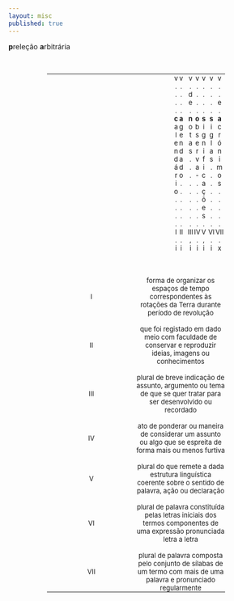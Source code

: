 ```yaml
---
layout: misc
published: true
---
```

<html>
<head>
<style>
table#t02, th, td {
	border-width:5px;  
    border-style:none;
	padding: 0px;
	width:70%; 
	margin-left:auto; 
    margin-right:auto;
	font-size: small;
	table-layout: fixed;
	align-content: center;
	text-align:center;
}

div.nota {
  font-size: x-small;
  text-align:right;
  font-style: normal;
  color: rgb(233, 233, 233);
}

div.ast {
  font-weight: bold;
}

div.inner {
  font-style: italic;
  text-align:justify;
}

div.risc {
  color: rgb(135, 135, 135);
}
</style>
</head>
<body>



<div class="nota"> <b>p</b>releção <b>a</b>rbitrária </div>
  
<p> &nbsp;</p>

<table id="t02">
  <tr>
    <td></td>
    <td></td>
    <td><div class="risc">v</div></td>
    <td><div class="risc">v</div></td>
	<td></td>
	<td></td>
	<td></td>
    <td><div class="risc">v</div></td>
    <td><div class="risc">v</div></td>
    <td><div class="risc">v</div></td>
	<td></td>
    <td><div class="risc">v</div></td>
	<td><div class="risc">v</div></td>
    <td></td>
  </tr>
  <tr>
    <td></td>
    <td></td>
    <td><div class="risc">.</div></td>
    <td><div class="risc">.</div></td>
	<td></td>
	<td></td>
	<td></td>
    <td><div class="risc">.</div></td>
    <td><div class="risc">.</div></td>
    <td><div class="risc">.</div></td>
	<td></td>
    <td><div class="risc">.</div></td>
	<td><div class="risc">.</div></td>
    <td></td>
  </tr>
  <tr>
    <td></td>
    <td></td>
    <td><div class="risc">.</div></td>
    <td><div class="risc">.</div></td>
	<td></td>
	<td></td>
	<td></td>
    <td><div class="risc">d</div></td>
    <td><div class="risc">.</div></td>
    <td><div class="risc">.</div></td>
	<td></td>
    <td><div class="risc">.</div></td>
	<td><div class="risc">.</div></td>
    <td></td>
  </tr>
  <tr>
    <td></td>
    <td></td>
    <td><div class="risc">.</div></td>
    <td><div class="risc">.</div></td>
	<td></td>
	<td></td>
	<td></td>
    <td><div class="risc">e</div></td>
    <td><div class="risc">.</div></td>
    <td><div class="risc">.</div></td>
	<td></td>
    <td><div class="risc">.</div></td>
	<td><div class="risc">e</div></td>
    <td></td>
  </tr>
  <tr>
    <td></td>
    <td></td>
    <td><div class="risc">.</div></td>
    <td><div class="risc">.</div></td>
	<td></td>
	<td></td>
	<td></td>
    <td><div class="risc">.</div></td>
    <td><div class="risc">.</div></td>
    <td><div class="risc">.</div></td>
    <td></td>
	<td><div class="risc">.</div></td>
	<td><div class="risc">.</div></td>
    <td></td>
  </tr>
  <tr>
    <td></td>
    <td></td>
    <th>c</th>
	<th>a</th>
	<td></td>
	<td></td>
    <th></th>
	<th>n</th>
    <th>o</th>
    <th>s</th>
	<td></td>
    <th>s</th>
    <th>a</th>
    <td></td>
  </tr>
  <tr>
    <td></td>
    <td></td>
    <td>a</td>
    <td>g</td>
	<td></td>
	<td></td>
	<td></td>
    <td>o</td>
    <td>b</td>
    <td>i</td>
	<td></td>
    <td>i</td>
	<td>c</td>
    <td></td>
  </tr>
  <tr>
    <td></td>
    <td></td>
    <td>l</td>
    <td>e</td>
	<td></td>
	<td></td>
	<td></td>
    <td>t</td>
    <td>s</td>
    <td>g</td>
	<td></td>
    <td>g</td>
	<td>r</td>
    <td></td>
  </tr>
  <tr>
    <td></td>
    <td></td>
    <td>e</td>
    <td>n</td>
	<td></td>
	<td></td>
	<td></td>
    <td>a</td>
    <td>e</td>
    <td>n</td>
	<td></td>
    <td>l</td>
	<td>ó</td>
    <td></td>
  </tr>
  <tr>
    <td></td>
    <td></td>
    <td>n</td>
    <td>d</td>
	<td></td>
	<td></td>
	<td></td>
    <td>s</td>
    <td>r</td>
    <td>i</td>
	<td></td>
    <td>a</td>
	<td>n</td>
    <td></td>
  </tr>
  <tr>
    <td></td>
    <td></td>
    <td>d</td>
    <td>a</td>
	<td></td>
	<td></td>
	<td></td>
    <td><div class="risc">.</div></td>
    <td>v</td>
    <td>f</td>
	<td></td>
    <td>s</td>
	<td>i</td>
    <td></td>
  </tr>
  <tr>
    <td></td>
    <td></td>
    <td>á</td>
    <td>d</td>
	<td></td>
	<td></td>
	<td></td>
    <td><div class="risc">.</div></td>
    <td>a</td>
    <td>i</td>
	<td></td>
    <td><div class="risc">.</div></td>
	<td>m</td>
    <td></td>
  </tr>
  <tr>
    <td></td>
    <td></td>
    <td>r</td>
    <td>o</td>
	<td></td>
	<td></td>
	<td></td>
    <td><div class="risc">.</div></td>
    <td>-</td>
    <td>c</td>
	<td></td>
    <td><div class="risc">.</div></td>
	<td>o</td>
    <td></td>
  </tr>
  <tr>
    <td></td>
    <td></td>
    <td>i</td>
    <td><div class="risc">.</div></td>
	<td></td>
	<td></td>
	<td></td>
    <td><div class="risc">.</div></td>
    <td><div class="risc">.</div></td>
    <td>a</td>
	<td></td>
    <td><div class="risc">.</div></td>
	<td>s</td>
    <td></td>
  </tr>
  <tr>
    <td></td>
    <td></td>
    <td>o</td>
    <td><div class="risc">.</div></td>
	<td></td>
	<td></td>
	<td></td>
    <td><div class="risc">.</div></td>
    <td><div class="risc">.</div></td>
    <td>ç</td>
	<td></td>
    <td><div class="risc">.</div></td>
	<td><div class="risc">.</div></td>
    <td></td>
  </tr>
  <tr>
    <td></td>
    <td></td>
    <td><div class="risc">.</div></td>
    <td><div class="risc">.</div></td>
	<td></td>
	<td></td>
	<td></td>
    <td><div class="risc">.</div></td>
    <td><div class="risc">.</div></td>
    <td>õ</td>
	<td></td>
    <td><div class="risc">.</div></td>
	<td><div class="risc">.</div></td>
    <td></td>
  </tr>
  <tr>
    <td></td>
    <td></td>
    <td><div class="risc">.</div></td>
    <td><div class="risc">.</div></td>
	<td></td>
	<td></td>
	<td></td>
    <td><div class="risc">.</div></td>
    <td><div class="risc">.</div></td>
    <td>e</td>
	<td></td>
    <td><div class="risc">.</div></td>
	<td><div class="risc">.</div></td>
    <td></td>
  </tr>
  <tr>
    <td></td>
    <td></td>
    <td><div class="risc">.</div></td>
    <td><div class="risc">.</div></td>
	<td></td>
	<td></td>
	<td></td>
    <td><div class="risc">.</div></td>
    <td><div class="risc">.</div></td>
    <td>s</td>
	<td></td>
    <td><div class="risc">.</div></td>
	<td><div class="risc">.</div></td>
    <td></td>
  </tr>
  <tr>
    <td></td>
    <td></td>
    <td><div class="risc">.</div></td>
    <td><div class="risc">.</div></td>
	<td></td>
	<td></td>
	<td></td>
    <td><div class="risc">.</div></td>
    <td><div class="risc">.</div></td>
    <td><div class="risc">.</div></td>
	<td></td>
    <td><div class="risc">.</div></td>
	<td><div class="risc">.</div></td>
    <td></td>
  </tr>
  <tr>
    <td></td>
    <td></td>
    <td><div class="ast">I</div></td>
    <td><div class="ast">II</div></td>
	<td></td>
	<td></td>
	<td></td>
    <td><div class="ast">III</div></td>
    <td><div class="ast">IV</div></td>
    <td><div class="ast">V</div></td>
	<td></td>
    <td><div class="ast">VI</div></td>
	<td><div class="ast">VII</div></td>
    <td></td>
  </tr>
  <tr>
    <td></td>
    <td></td>
    <td><div class="risc">.</div></td>
    <td><div class="risc">.</div></td>
	<td></td>
	<td></td>
	<td></td>
    <td><div class="risc">,</div></td>
    <td><div class="risc">.</div></td>
    <td><div class="risc">,</div></td>
	<td></td>
    <td><div class="risc">.</div></td>
	<td><div class="risc">.</div></td>
    <td></td>
  </tr>
  <tr>
    <td></td>
    <td></td>
    <td><div class="risc">i</div></td>
    <td><div class="risc">i</div></td>
	<td></td>
	<td></td>
	<td></td>
    <td><div class="risc">i</div></td>
    <td><div class="risc">i</div></td>
    <td><div class="risc">i</div></td>
	<td></td>
    <td><div class="risc">i</div></td>
	<td><div class="risc">x</div></td>
    <td></td>
  </tr>
  <tr>
    <td colspan="14">&nbsp;</td>
  </tr>
  <tr>
    <td colspan="14">&nbsp;</td>
  </tr>
  <tr>
    <td colspan="14">&nbsp;</td>
  </tr>
  <tr>
    <td><div class="ast">I</div></td>
    <td colspan="13"> <div class="inner"> forma de organizar os espaços de tempo correspondentes às rotações da Terra durante período de revolução </div></td>
  </tr>
  <tr>
    <td colspan="14">&nbsp;</td>
  </tr>
  <tr>
    <td><div class="ast">II</div></td>
    <td colspan="13"> <div class="inner"> que foi registado em dado meio com faculdade de conservar e reproduzir ideias, imagens ou conhecimentos </div></td>
  </tr>
  <tr>
    <td colspan="14">&nbsp;</td>
  </tr>
  <tr>
    <td><div class="ast">III</div></td>
    <td colspan="13"> <div class="inner"> plural de breve indicação de assunto, argumento ou tema de que se quer tratar para ser desenvolvido ou recordado</div></td>
  </tr>
  <tr>
    <td colspan="14">&nbsp;</td>
  </tr>
  <tr>
    <td><div class="ast">IV</div></td>
    <td colspan="13"> <div class="inner"> ato de ponderar ou maneira de considerar um assunto ou algo que se espreita de forma mais ou menos furtiva </div></td>
  </tr>
  <tr>
    <td colspan="14">&nbsp;</td>
  </tr>
  <tr>
    <td><div class="ast">V</div></td>
    <td colspan="13"> <div class="inner"> plural do que remete a dada estrutura linguística coerente sobre o sentido de palavra, ação ou declaração </div></td>
  </tr>
  <tr>
    <td colspan="14">&nbsp;</td>
  </tr>
  <tr>
    <td><div class="ast">VI</div></td>
    <td colspan="13"> <div class="inner"> plural de palavra constituída pelas letras iniciais dos termos componentes de uma expressão pronunciada letra a letra</div></td>
  </tr>
  <tr>
    <td colspan="14">&nbsp;</td>
  </tr>
  <tr>
    <td><div class="ast">VII</div></td>
    <td colspan="13"> <div class="inner"> plural de palavra composta pelo conjunto de sílabas de um termo com mais de uma palavra e pronunciado regularmente </div></td>
  </tr>
</table>




